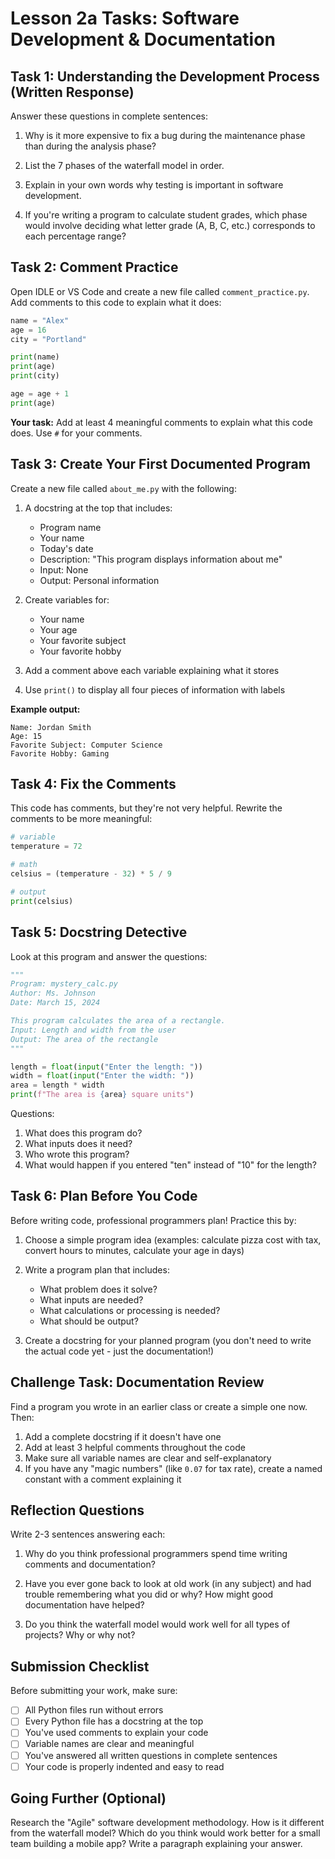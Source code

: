 # Lesson 2a Tasks: Software Development & Documentation

## Task 1: Understanding the Development Process (Written Response)

Answer these questions in complete sentences:

1. Why is it more expensive to fix a bug during the maintenance phase than during the analysis phase?

2. List the 7 phases of the waterfall model in order.

3. Explain in your own words why testing is important in software development.

4. If you're writing a program to calculate student grades, which phase would involve deciding what letter grade (A, B, C, etc.) corresponds to each percentage range?

## Task 2: Comment Practice

Open IDLE or VS Code and create a new file called `comment_practice.py`. Add comments to this code to explain what it does:

```python
name = "Alex"
age = 16
city = "Portland"

print(name)
print(age)
print(city)

age = age + 1
print(age)
```

**Your task:** Add at least 4 meaningful comments to explain what this code does. Use `#` for your comments.

## Task 3: Create Your First Documented Program

Create a new file called `about_me.py` with the following:

1. A docstring at the top that includes:
   - Program name
   - Your name
   - Today's date
   - Description: "This program displays information about me"
   - Input: None
   - Output: Personal information

2. Create variables for:
   - Your name
   - Your age
   - Your favorite subject
   - Your favorite hobby

3. Add a comment above each variable explaining what it stores

4. Use `print()` to display all four pieces of information with labels

**Example output:**
```
Name: Jordan Smith
Age: 15
Favorite Subject: Computer Science
Favorite Hobby: Gaming
```

## Task 4: Fix the Comments

This code has comments, but they're not very helpful. Rewrite the comments to be more meaningful:

```python
# variable
temperature = 72

# math
celsius = (temperature - 32) * 5 / 9

# output
print(celsius)
```

## Task 5: Docstring Detective

Look at this program and answer the questions:

```python
"""
Program: mystery_calc.py
Author: Ms. Johnson
Date: March 15, 2024

This program calculates the area of a rectangle.
Input: Length and width from the user
Output: The area of the rectangle
"""

length = float(input("Enter the length: "))
width = float(input("Enter the width: "))
area = length * width
print(f"The area is {area} square units")
```

Questions:
1. What does this program do?
2. What inputs does it need?
3. Who wrote this program?
4. What would happen if you entered "ten" instead of "10" for the length?

## Task 6: Plan Before You Code

Before writing code, professional programmers plan! Practice this by:

1. Choose a simple program idea (examples: calculate pizza cost with tax, convert hours to minutes, calculate your age in days)

2. Write a program plan that includes:
   - What problem does it solve?
   - What inputs are needed?
   - What calculations or processing is needed?
   - What should be output?

3. Create a docstring for your planned program (you don't need to write the actual code yet - just the documentation!)

## Challenge Task: Documentation Review

Find a program you wrote in an earlier class or create a simple one now. Then:

1. Add a complete docstring if it doesn't have one
2. Add at least 3 helpful comments throughout the code
3. Make sure all variable names are clear and self-explanatory
4. If you have any "magic numbers" (like `0.07` for tax rate), create a named constant with a comment explaining it

## Reflection Questions

Write 2-3 sentences answering each:

1. Why do you think professional programmers spend time writing comments and documentation?

2. Have you ever gone back to look at old work (in any subject) and had trouble remembering what you did or why? How might good documentation have helped?

3. Do you think the waterfall model would work well for all types of projects? Why or why not?

## Submission Checklist

Before submitting your work, make sure:
- [ ] All Python files run without errors
- [ ] Every Python file has a docstring at the top
- [ ] You've used comments to explain your code
- [ ] Variable names are clear and meaningful
- [ ] You've answered all written questions in complete sentences
- [ ] Your code is properly indented and easy to read

## Going Further (Optional)

Research the "Agile" software development methodology. How is it different from the waterfall model? Which do you think would work better for a small team building a mobile app? Write a paragraph explaining your answer.